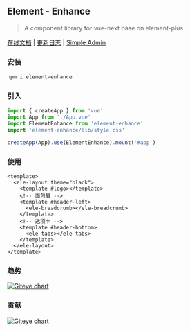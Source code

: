 ## Element - Enhance

> A component library for vue-next base on element-plus

[在线文档](https://jmysy.github.io/element-enhance/) | [更新日志](./CHANGELOG.md) | [Simple Admin](https://github.com/Jmysy/element-enhance-admin)

### 安装

```sh
npm i element-enhance
```

### 引入

```js
import { createApp } from 'vue'
import App from './App.vue'
import ElementEnhance from 'element-enhance'
import 'element-enhance/lib/style.css'

createApp(App).use(ElementEnhance).mount('#app')
```

### 使用

```vue
<template>
  <ele-layout theme="black">
    <template #logo></template>
    <!-- 面包屑 -->
    <template #header-left>
      <ele-breadcrumb></ele-breadcrumb>
    </template>
    <!-- 选项卡 -->
    <template #header-bottom>
      <ele-tabs></ele-tabs>
    </template>
  </ele-layout>
</template>
```

### 趋势

[![Giteye chart](https://chart.giteye.net/gitee/Jmysy/element-enhance/9X8CXNEY.png)](https://giteye.net/chart/9X8CXNEY)

### 贡献

[![Giteye chart](https://chart.giteye.net/gitee/Jmysy/element-enhance/57W94KFG.png)](https://giteye.net/chart/57W94KFG)
